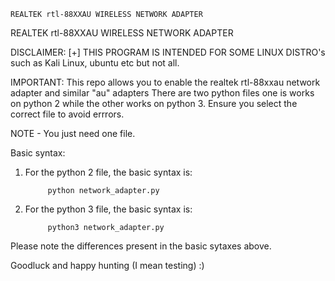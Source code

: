     REALTEK rtl-88XXAU WIRELESS NETWORK ADAPTER
REALTEK rtl-88XXAU WIRELESS NETWORK ADAPTER

DISCLAIMER:
[+] THIS PROGRAM IS INTENDED FOR SOME LINUX DISTRO's such as Kali Linux, ubuntu etc but not all.


IMPORTANT:
This repo allows you to enable the realtek rtl-88xxau network adapter and similar "au" adapters
There are two python files one is works on python 2 while the other works on python 3.
Ensure you select the correct file to avoid errrors.

NOTE - You just need one file.

Basic syntax:
1) For the python 2 file, the basic syntax is: 

            python network_adapter.py

2) For the python 3 file, the basic syntax is:

            python3 network_adapter.py


Please note the differences present in the basic sytaxes above.

Goodluck and happy hunting (I mean testing) :)

